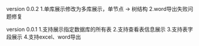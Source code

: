 version 0.0.2
1.单库展示修改为多库展示，单节点 -> 树结构
2.word导出失败问题修复


version 0.0.1
1.支持展示指定数据库的所有表
2.支持查看表信息展示
3.支持表字段展示
4.支持excel、word导出